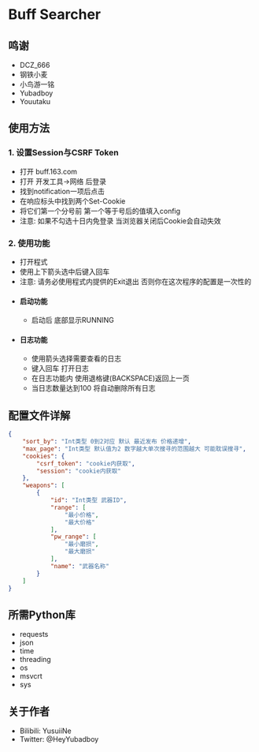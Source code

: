 # Buff Searcher
## 鸣谢
* DCZ_666
* 钢铁小麦
* 小鸟游一铭
* Yubadboy
* Youutaku
## 使用方法
### 1. 设置Session与CSRF Token
* 打开 buff.163.com 
* 打开 开发工具->网络 后登录
* 找到notification一项后点击
* 在响应标头中找到两个Set-Cookie
* 将它们第一个分号前 第一个等于号后的值填入config
* 注意: 如果不勾选十日内免登录 当浏览器关闭后Cookie会自动失效
### 2. 使用功能
* 打开程式
* 使用上下箭头选中后键入回车
* 注意: 请务必使用程式内提供的Exit退出 否则你在这次程序的配置是一次性的
* #### 启动功能
    * 启动后 底部显示RUNNING
* #### 日志功能
    * 使用箭头选择需要查看的日志
    * 键入回车 打开日志
    * 在日志功能内 使用退格键(BACKSPACE)返回上一页
    * 当日志数量达到100 将自动删除所有日志
## 配置文件详解
```json
{
    "sort_by": "Int类型 0到2对应 默认 最近发布 价格递增",
    "max_page": "Int类型 默认值为2 数字越大单次搜寻的范围越大 可能耽误搜寻",
    "cookies": {
        "csrf_token": "cookie内获取",
        "session": "cookie内获取"
    },
    "weapons": [
        {
            "id": "Int类型 武器ID",
            "range": [
                "最小价格",
                "最大价格"
            ],
            "pw_range": [
                "最小磨损",
                "最大磨损"
            ],
            "name": "武器名称"
        }
    ]
}
```
## 所需Python库
* requests
* json
* time
* threading
* os
* msvcrt
* sys
## 关于作者
* Bilibili: YusuiiNe
* Twitter: @HeyYubadboy
